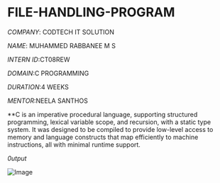 # FILE-HANDLING-PROGRAM

*COMPANY*: CODTECH IT SOLUTION

*NAME*: MUHAMMED RABBANEE M S

*INTERN ID*:CT08REW

*DOMAIN*:C PROGRAMMING

*DURATION*:4 WEEKS

*MENTOR*:NEELA SANTHOS

**C is an imperative procedural language, supporting structured programming, lexical variable scope, and recursion, with a static type system. It was designed to be compiled to provide low-level access to memory and language constructs that map efficiently to machine instructions, all with minimal runtime support.



*0utput*

![Image](https://github.com/user-attachments/assets/ae5fa7dd-e31e-4530-96e1-3749132c13dd)



